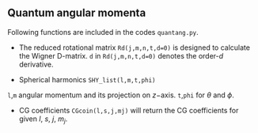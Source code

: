 ## Quantum angular momenta
Following functions are included in the codes `quantang.py`.
* The reduced rotational matrix 
`Rd(j,m,n,t,d=0)` is designed to calculate the Wigner D-matrix. 
`d` in `Rd(j,m,n,t,d=0)` denotes the order-$d$ derivative. 

* Spherical harmonics 
`SHY_list(l,m,t,phi)`

`l`,`m` angular momentum and its projection on $z-$axis.
`t`,`phi` for $\theta$ and $\phi$.

* CG coefficients 
`CGcoin(l,s,j,mj)` will return the CG coefficients for given $l$, $s$, $j$, $m_j$.
